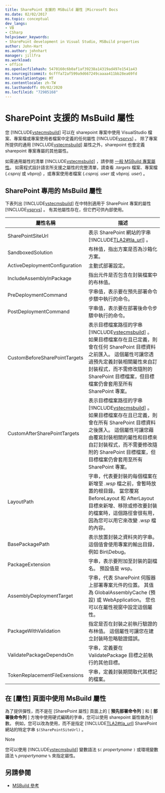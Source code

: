 ```yaml
---
title: SharePoint 支援的 MSBuild 屬性 |Microsoft Docs
ms.date: 02/02/2017
ms.topic: conceptual
dev_langs:
- VB
- CSharp
helpviewer_keywords:
- SharePoint development in Visual Studio, MSBuild properties
author: John-Hart
ms.author: johnhart
manager: jillfra
ms.workload:
- office
ms.openlocfilehash: 5470160c6b0af1af39238a14319ad497e1541a43
ms.sourcegitcommit: 6cfffa72af599a9d667249caaaa411bb28ea69fd
ms.translationtype: MT
ms.contentlocale: zh-TW
ms.lasthandoff: 09/02/2020
ms.locfileid: "72985168"
---
```

# <a name="msbuild-properties-supported-by-sharepoint"></a>SharePoint 支援的 MsBuild 屬性
  您 [!INCLUDE[vstecmsbuild](../sharepoint/includes/vstecmsbuild-md.md)] 可以在 sharepoint 專案中使用 VisualStudio 檔案、專案檔或專案使用者檔案中定義的任何屬性 [!INCLUDE[vsprvs](../sharepoint/includes/vsprvs-md.md)] 。 除了專案所提供的通用 [!INCLUDE[vstecmsbuild](../sharepoint/includes/vstecmsbuild-md.md)] 屬性之外，sharepoint 也會定義 sharepoint 專案專屬的其他屬性。

 如需通用屬性的清單 [!INCLUDE[vstecmsbuild](../sharepoint/includes/vstecmsbuild-md.md)] ，請參閱 [一般 MSBuild 專案屬性](/previous-versions/dotnet/netframework-4.0/bb629394(v=vs.100))。 如需程式設計語言所支援之屬性的完整清單，請查看 *.targets* 檔案、專案檔 (*.csproj* 或 *vbproj*) ，或專案使用者檔案 (*.csproj. user* 或 *vbproj. user*) 。

## <a name="msbuild-properties-specific-to-sharepoint"></a>SharePoint 專用的 MsBuild 屬性
 下表列出 [!INCLUDE[vstecmsbuild](../sharepoint/includes/vstecmsbuild-md.md)] 在中特別適用于 SharePoint 專案的屬性 [!INCLUDE[vsprvs](../sharepoint/includes/vsprvs-md.md)] 。 有其他屬性存在，但它們可供內部使用。

|屬性名稱|描述|
|-------------------|-----------------|
|SharePointSiteUrl|表示 SharePoint 網站的字串 [!INCLUDE[TLA2#tla_url](../sharepoint/includes/tla2sharptla-url-md.md)] 。|
|SandboxedSolution|布林值，指出方案是否為沙箱化方案。|
|ActiveDeploymentConfiguration|主動式部署設定。|
|IncludeAssemblyInPackage|指出元件是否包含在封裝檔案中的布林值。|
|PreDeploymentCommand|字串值，表示要在預先部署命令步驟中執行的命令。|
|PostDeploymentCommand|字串值，表示要在部署後命令步驟中執行的命令。|
|CustomBeforeSharePointTargets|表示目標檔案路徑的字串 [!INCLUDE[vstecmsbuild](../sharepoint/includes/vstecmsbuild-md.md)] 。 如果目標檔案存在且已定義，則會在任何 SharePoint 目標資料之前匯入。 這個屬性可讓您透過預先定義封裝相關屬性來自訂封裝程式，而不需修改隨附的 SharePoint 目標檔案，但目標檔案仍會套用至所有 SharePoint 專案。|
|CustomAfterSharePointTargets|表示目標檔案路徑的字串 [!INCLUDE[vstecmsbuild](../sharepoint/includes/vstecmsbuild-md.md)] 。 如果目標檔案存在且已定義，則會在所有 SharePoint 目標資料之後匯入。 這個屬性可讓您藉由覆寫封裝相關的屬性和目標來自訂封裝程式，而不需要修改隨附的 SharePoint 目標檔案，但目標檔案仍會套用至所有 SharePoint 專案。|
|LayoutPath|字串，代表要封裝的每個檔案在新增至 *.wsp* 檔之前，會暫時放置的根目錄。 當您覆寫 BeforeLayout 和 AfterLayout 目標來新增、移除或修改要封裝的檔案時，這個路徑會很有用，因為您可以用它來改變 *.wsp* 檔的內容。|
|BasePackagePath|表示放置封裝之資料夾的字串。 這個值會使用專案的輸出目錄，例如 Bin\Debug。|
|PackageExtension|字串，表示要附加至封裝的副檔名。 預設值是 wsp。|
|AssemblyDeploymentTarget|字串，代表 SharePoint 伺服器上部署專案元件的位置。 其值為 GlobalAssemblyCache (預設) 或 WebApplication。 您也可以在屬性視窗中設定這個屬性。|
|PackageWithValidation|指定是否在封裝之前執行驗證的布林值。 這個屬性可讓您在建立封裝時忽略驗證錯誤。|
|ValidatePackageDependsOn|字串，定義要在 ValidatePackage 目標之前執行的其他目標。|
|TokenReplacementFileExensions|字串，定義封裝期間取代其標記的檔案。|

## <a name="use-msbuild-properties-in-the-properties-page"></a>在 [屬性] 頁面中使用 MsBuild 屬性
 為了提供彈性，而不是在 [SharePoint 屬性] 頁面上的 [ **預先部署命令列** ] 和 [ **部署後命令列** ] 方塊中使用硬式編碼的字串，您可以使用 sharepoint 屬性做為引數。 例如，您可以改為使用，而不是指定 [!INCLUDE[TLA2#tla_url](../sharepoint/includes/tla2sharptla-url-md.md)] SharePoint 網站的特定字串 `$(SharePointSiteUrl)` 。

> [!NOTE]
> 您可以使用 [!INCLUDE[vstecmsbuild](../sharepoint/includes/vstecmsbuild-md.md)] 變數語法 `$(` *propertyname* `)` 或環境變數語法 `%` *propertyname* `%` 來指定屬性。

## <a name="see-also"></a>另請參閱

- [MSBuild 參考](../msbuild/msbuild-reference.md)